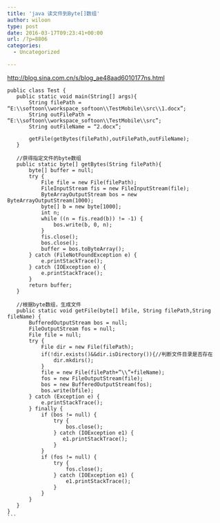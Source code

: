 ```yaml
---
title: 'java 读文件到Byte[]数组'
author: wiloon
type: post
date: 2016-03-17T09:23:41+00:00
url: /?p=8806
categories:
  - Uncategorized

---
```

http://blog.sina.com.cn/s/blog_ae48aad6010177ns.html

<pre><code class="language-java line-numbers">public class Test {  
   public static void main(String[] args){  
       String filePath = “E:\\softoon\\workspace_softoon\\TestMobile\\src\\1.docx”;  
       String outFilePath = “E:\\softoon\\workspace_softoon\\TestMobile\\src”;  
       String outFileName = “2.docx”;  

       getFile(getBytes(filePath),outFilePath,outFileName);  
   }  

   //获得指定文件的byte数组 
   public static byte[] getBytes(String filePath){  
       byte[] buffer = null;  
       try {  
           File file = new File(filePath);  
           FileInputStream fis = new FileInputStream(file);  
           ByteArrayOutputStream bos = new ByteArrayOutputStream(1000);  
           byte[] b = new byte[1000];  
           int n;  
           while ((n = fis.read(b)) != -1) {  
               bos.write(b, 0, n);  
           }  
           fis.close();  
           bos.close();  
           buffer = bos.toByteArray();  
       } catch (FileNotFoundException e) {  
           e.printStackTrace();  
       } catch (IOException e) {  
           e.printStackTrace();  
       }  
       return buffer;  
   }  

   //根据byte数组，生成文件 
   public static void getFile(byte[] bfile, String filePath,String fileName) {  
       BufferedOutputStream bos = null;  
       FileOutputStream fos = null;  
       File file = null;  
       try {  
           File dir = new File(filePath);  
           if(!dir.exists()&&dir.isDirectory()){//判断文件目录是否存在  
               dir.mkdirs();  
           }  
           file = new File(filePath+”\\”+fileName);  
           fos = new FileOutputStream(file);  
           bos = new BufferedOutputStream(fos);  
           bos.write(bfile);  
       } catch (Exception e) {  
           e.printStackTrace();  
       } finally {  
           if (bos != null) {  
               try {  
                   bos.close();  
               } catch (IOException e1) {  
                  e1.printStackTrace();  
               }  
           }  
           if (fos != null) {  
               try {  
                   fos.close();  
               } catch (IOException e1) {  
                   e1.printStackTrace();  
               }  
           }  
       }  
   } 
}
```